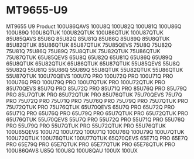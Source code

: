 # MT9655-U9
MT9655 U9 Product
100U86QAVS	100U8Q	100U82Q	100U81Q	100U86Q	100U89Q	100U8QTUK	100U82QTUK	100U86QTUK	100U87QTUK	
85U85QAVS	85U8Q	85U82Q	85U81Q	85U86Q	85U89Q	85U8QTUK	85U82QTUK	85U86QTUK	85U87QTUK
75U85QEVS	75U8Q	75U82Q	75U81Q	75U86Q	75U89Q	75U8QTUK	75U82QTUK	75U86QTUK	75U87QTUK
65U85QEVS	65U8Q	65U82Q	65U81Q	65U86Q	65U89Q	65U8QTUK	65U82QTUK	65U86QTUK	65U87QTUK
55U85QEVS	55U8Q	55U82Q	55U81Q	55U86Q	55U89Q	55U8QTUK	55U82QTUK	55U86QTUK	55U87QTUK
100U70QEVS	100U7Q PRO	100U72Q PRO	100U71Q PRO	100U76Q PRO	100U79Q PRO	100U7QTUK PRO	100U72QTUK PRO	
85U70QEVS	85U7Q PRO	85U72Q PRO	85U71Q PRO	85U76Q PRO	85U79Q PRO	85U7QTUK PRO	85U72QTUK PRO	85U76QTUK
75U70QEVS	75U7Q PRO	75U72Q PRO	75U71Q PRO	75U76Q PRO	75U79Q PRO	75U7QTUK PRO	75U72QTUK PRO	75U76QTUK
65U70QEVS	65U7Q PRO	65U72Q PRO	65U71Q PRO	65U76Q PRO	65U79Q PRO	65U7QTUK PRO	65U72QTUK PRO	65U76QTUK
55U70QEVS	55U7Q PRO	55U72Q PRO	55U71Q PRO	55U76Q PRO	55U79Q PRO	55U7QTUK PRO	55U72QTUK PRO	55U76QTUK
100U65QEVS	100U7Q	100U72Q	100U71Q	100U76Q	100U79Q	100U7QTUK	100U72QTUK	100U76QTUK	100U77QTUK
65Q70QEVS	65E71Q PRO	65E7Q PRO	65E79Q PRO	65E7QTUK PRO	65E77QTUK PRO	65E78QTUK PRO
100U86QAVS	U85Q	100U8Q	100U8QAU	100UX	100UX
